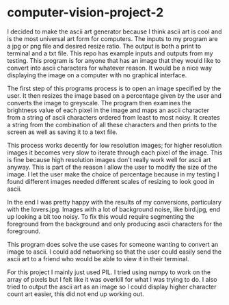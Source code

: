 # computer-vision-project-2

I decided to make the ascii art generator because I think ascii art is cool and is the most universal art form for computers. The inputs to my program are a jpg or png file and desired resize ratio. The output is both a print to terminal and a txt file. This repo has example inputs and outputs from my testing. This program is for anyone that has an image that they would like to convert into ascii characters for whatever reason. It would be a nice way displaying the image on a computer with no graphical interface.

The first step of this programs process is to open an image specified by the user. It then resizes the image based on a percentage given by the user and converts the image to greyscale. The program then examines the brightness value of each pixel in the image and maps an ascii character from a string of ascii characters ordered from least to most noisy. It creates a string from the combination of all these characters and then prints to the screen as well as saving it to a text file.

This process works decently for low resolution images; for higher resolution images it becomes very slow to iterate through each pixel of the image. This is fine because high resolution images don't really work well for ascii art anyway. This is part of the reason I allow the user to modify the size of the image. I let the user make the choice of percentage because in my testing I found different images needed different scales of resizing to look good in ascii.

In the end I was pretty happy with the results of my conversions, particulary with the lovers.jpg. Images with a lot of background noise, like bird.jpg, end up looking a bit too noisy. To fix this would require segmenting the foreground from the background and only producing ascii characters for the foreground. 

This program does solve the use cases for someone wanting to convert an image to ascii. I could add networking so that the user could easily send the ascii art to a friend who would be able to view it in their terminal.

For this project I mainly just used PIL. I tried using numpy to work on the array of pixels but I felt like it was overkill for what I was trying to do. I also tried to output the ascii art as an image so I could display higher character count art easier, this did not end up working out.